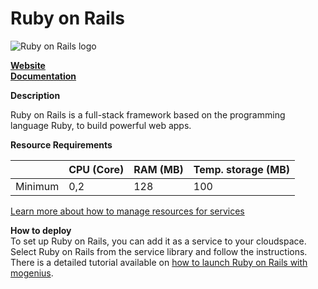 ﻿# Ruby on Rails

![Ruby on Rails logo](https://api.mogenius.com/file/id/4b9a3e1b-611c-4592-b629-69c7360373aa)

**[Website](https://rubyonrails.org)**  
**[Documentation](https://guides.rubyonrails.org)**  

**Description**

Ruby on Rails is a full-stack framework based on the programming language Ruby, to build powerful web apps.

**Resource Requirements**

||CPU (Core)|RAM (MB)  |Temp. storage (MB)|
|--|--|--|--|
| Minimum | 0,2 | 128 | 100 |

[Learn more about how to manage resources for services](./../cloud-management/resource-management.md)

**How to deploy**  
To set up Ruby on Rails, you can add it as a service to your cloudspace. Select Ruby on Rails from the service library and follow the instructions.  
There is a detailed tutorial available on [how to launch Ruby on Rails with mogenius](./../tutorials/how-to-deploy-ruby-on-rails-in-the-cloud.md).